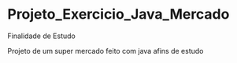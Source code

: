 # Projeto_Exercicio_Java_Mercado
Finalidade de Estudo

Projeto de um super mercado feito com java afins de estudo

